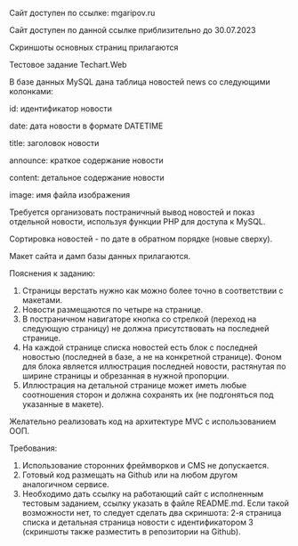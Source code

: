 Сайт доступен по ссылке: mgaripov.ru

Сайт доступен по данной ссылке приблизительно до 30.07.2023

Скриншоты основных страниц прилагаются

Тестовое задание Techart.Web

В базе данных MySQL дана таблица новостей news со следующими колонками:

id: идентификатор новости

date: дата новости в формате DATETIME

title: заголовок новости

announce: краткое содержание новости

content: детальное содержание новости

image: имя файла изображения

Требуется организовать постраничный вывод новостей и показ отдельной новости, используя функции PHP для доступа к MySQL.

Сортировка новостей - по дате в обратном порядке (новые сверху).

Макет сайта и дамп базы данных прилагаются.

Пояснения к заданию:
1) Страницы верстать нужно как можно более точно в соответствии с макетами.
2) Новости размещаются по четыре на странице.
3) В постраничном навигаторе кнопка со стрелкой (переход на следующую страницу) не должна присутствовать на последней странице.
4) На каждой странице списка новостей есть блок с последней новостью (последней в базе, а не на конкретной странице). 
   Фоном для блока является иллюстрация последней новости, растянутая по ширине страницы и обрезанная в нужной пропорции.
5) Иллюстрация на детальной странице может иметь любые соотношения сторон и должна сохранять их (не подгоняться под указанные в макете).

Желательно реализовать код на архитектуре MVC с использованием ООП.

Требования:
1) Использование сторонних фреймворков и CMS не допускается.
2) Готовый код размещать на Github или на любом другом аналогичном сервисе.
3) Необходимо дать ссылку на работающий сайт с исполненным тестовым заданием, ссылку указать в файле README.md. 
   Если такой возможности нет, то следует сделать два скриншота: 2-я страница списка и детальная страница новости с идентификатором 3 (скриншоты также разместить в репозитории на Github).
